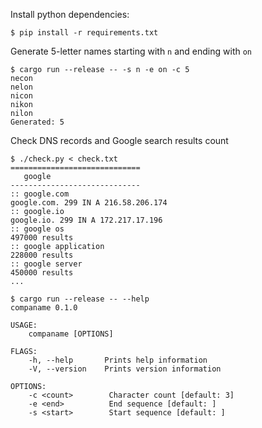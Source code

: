 Install python dependencies:
```
$ pip install -r requirements.txt
```

Generate 5-letter names starting with `n` and ending with `on`
```
$ cargo run --release -- -s n -e on -c 5
necon
nelon
nicon
nikon
nilon
Generated: 5
```

Check DNS records and Google search results count
```
$ ./check.py < check.txt
=============================
   google
-----------------------------
:: google.com
google.com. 299 IN A 216.58.206.174
:: google.io
google.io. 299 IN A 172.217.17.196
:: google os
497000 results
:: google application
228000 results
:: google server
450000 results
...
```

```
$ cargo run --release -- --help
companame 0.1.0

USAGE:
    companame [OPTIONS]

FLAGS:
    -h, --help       Prints help information
    -V, --version    Prints version information

OPTIONS:
    -c <count>        Character count [default: 3]
    -e <end>          End sequence [default: ]
    -s <start>        Start sequence [default: ]
```
